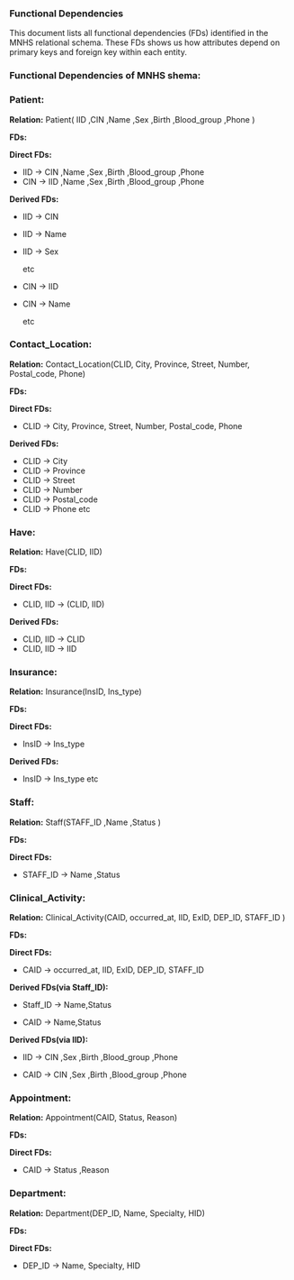  ### Functional Dependencies 

This document lists all functional dependencies (FDs) identified in the MNHS relational schema.
These FDs shows us how attributes depend on primary keys and foreign key within each entity.

### Functional Dependencies of MNHS shema:

### Patient:

**Relation:** Patient( IID ,CIN ,Name ,Sex ,Birth ,Blood_group ,Phone )

**FDs:**

 **Direct FDs:**
 
 - IID &rarr; CIN ,Name ,Sex ,Birth ,Blood_group ,Phone
 - CIN &rarr; IID ,Name ,Sex ,Birth ,Blood_group ,Phone

 **Derived FDs:**
 - IID &rarr; CIN
 - IID &rarr; Name
 - IID &rarr; Sex

   etc
   
 - CIN &rarr; IID
 - CIN &rarr; Name

   etc

   
### Contact_Location:

**Relation:** Contact_Location(CLID, City, Province, Street, Number, Postal_code, Phone)

**FDs:**

**Direct FDs:**
- CLID → City, Province, Street, Number, Postal_code, Phone

**Derived FDs:**
- CLID → City
- CLID → Province
- CLID → Street
- CLID → Number
- CLID → Postal_code
- CLID → Phone
  etc

### Have:

**Relation:** Have(CLID, IID)

**FDs:**

**Direct FDs:**
- CLID, IID → (CLID, IID)

**Derived FDs:**
- CLID, IID → CLID
- CLID, IID → IID

### Insurance:

**Relation:** Insurance(InsID, Ins_type)

**FDs:**

**Direct FDs:**
- InsID → Ins_type

**Derived FDs:**
- InsID → Ins_type
  etc
  
### Staff:

**Relation:** Staff(STAFF_ID ,Name ,Status )

**FDs:**

 **Direct FDs:**
 
 - STAFF_ID &rarr; Name ,Status
   
### Clinical_Activity:

**Relation:** Clinical_Activity(CAID, occurred_at, IID, ExID, DEP_ID, STAFF_ID )

**FDs:**

 **Direct FDs:**
 
 - CAID &rarr; occurred_at, IID, ExID, DEP_ID, STAFF_ID

 **Derived FDs(via Staff_ID):**
 
 - Staff_ID &rarr; Name,Status
   
 - CAID &rarr; Name,Status
   
 **Derived FDs(via IID):**
 
 - IID &rarr; CIN ,Sex ,Birth ,Blood_group ,Phone 
   
 - CAID &rarr; CIN ,Sex ,Birth ,Blood_group ,Phone

### Appointment:

**Relation:** Appointment(CAID, Status, Reason)

**FDs:**

 **Direct FDs:**
 
 - CAID &rarr; Status ,Reason

### Department:

**Relation:** Department(DEP_ID, Name, Specialty, HID)

**FDs:**

 **Direct FDs:**
 
 - DEP_ID &rarr; Name, Specialty, HID
